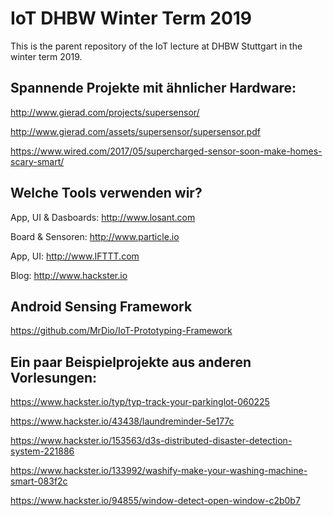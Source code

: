 # IoT DHBW Winter Term 2019
This is the parent repository of the IoT lecture at DHBW Stuttgart in the winter term 2019.

## Spannende Projekte mit ähnlicher Hardware:
http://www.gierad.com/projects/supersensor/

http://www.gierad.com/assets/supersensor/supersensor.pdf

https://www.wired.com/2017/05/supercharged-sensor-soon-make-homes-scary-smart/

## Welche Tools verwenden wir?
App, UI & Dasboards: http://www.losant.com

Board & Sensoren: http://www.particle.io

App, UI: http://www.IFTTT.com

Blog: http://www.hackster.io

## Android Sensing Framework
https://github.com/MrDio/IoT-Prototyping-Framework

## Ein paar Beispielprojekte aus anderen Vorlesungen:
https://www.hackster.io/typ/typ-track-your-parkinglot-060225

https://www.hackster.io/43438/laundreminder-5e177c

https://www.hackster.io/153563/d3s-distributed-disaster-detection-system-221886

https://www.hackster.io/133992/washify-make-your-washing-machine-smart-083f2c

https://www.hackster.io/94855/window-detect-open-window-c2b0b7
